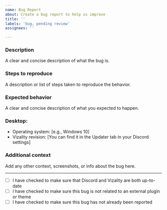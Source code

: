 ```yaml
---
name: Bug Report
about: Create a bug report to help us improve
title: ''
labels: 'bug, pending review'
assignees: ''

---
```


### Description
A clear and concise description of what the bug is.

### Steps to reproduce
A description or list of steps taken to reproduce the behavior.

### Expected behavior
A clear and concise description of what you expected to happen.

### Desktop:
 - Operating system: [e.g., Windows 10]
 - Vizality revision: [You can find it in the Updater tab in your Discord settings]

### Additional context
Add any other context, screenshots, or info about the bug here.

----
<!-- Put an "x" between the brackets to indicate you understand and agree -->
 - [ ] I have checked to make sure that Discord and Vizality are both up-to-date
 - [ ] I have checked to make sure this bug is not related to an external plugin or theme
 - [ ] I have checked to make sure this bug has not already been reported
